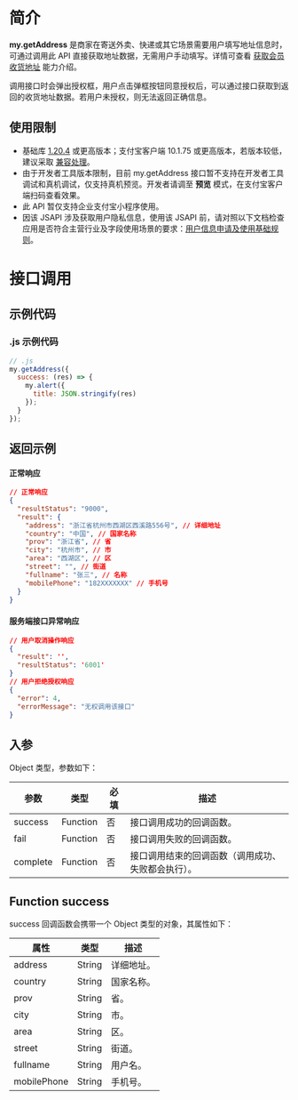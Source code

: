 # 简介
**my.getAddress** 是商家在寄送外卖、快递或其它场景需要用户填写地址信息时，可通过调用此 API 直接获取地址数据，无需用户手动填写。详情可查看 [获取会员收货地址](https://opendocs.alipay.com/mini/introduce/getaddress) 能力介绍。

调用接口时会弹出授权框，用户点击弹框按钮同意授权后，可以通过接口获取到返回的收货地址数据。若用户未授权，则无法返回正确信息。

## 使用限制

- 基础库 [1.20.4](https://opendocs.alipay.com/mini/framework/lib) 或更高版本；支付宝客户端 10.1.75 或更高版本，若版本较低，建议采取 [兼容处理](https://opendocs.alipay.com/mini/framework/compatibility)。
- 由于开发者工具版本限制，目前 my.getAddress 接口暂不支持在开发者工具调试和真机调试，仅支持真机预览。开发者请调至 **预览** 模式，在支付宝客户端扫码查看效果。
- 此 API 暂仅支持企业支付宝小程序使用。
- 因该 JSAPI 涉及获取用户隐私信息，使用该 JSAPI 前，请对照以下文档检查应用是否符合主营行业及字段使用场景的要求：[用户信息申请及使用基础规则](https://opendocs.alipay.com/mini/introduce/01sxqf)。

# 接口调用

## 示例代码

### .js 示例代码
```javascript
// .js
my.getAddress({
  success: (res) => {
    my.alert({
      title: JSON.stringify(res)
    });
  }
});
```

## 返回示例

#### 正常响应
```json
// 正常响应
{
  "resultStatus": "9000",
  "result": {
    "address": "浙江省杭州市西湖区西溪路556号", // 详细地址
    "country": "中国", // 国家名称
    "prov": "浙江省", // 省
    "city": "杭州市", // 市
    "area": "西湖区", // 区
    "street": "", // 街道
    "fullname": "张三", // 名称
    "mobilePhone": "182XXXXXXX" // 手机号
  }
}
```

#### 服务端接口异常响应
```json
// 用户取消操作响应
{ 
  "result": '',
  "resultStatus": '6001'
}
// 用户拒绝授权响应
{
  "error": 4,
  "errorMessage": "无权调用该接口"
}
```

## 入参
Object 类型，参数如下：

| **参数** | **类型** | **必填** | **描述** |
| --- | --- | --- | --- |
| success | Function | 否 | 接口调用成功的回调函数。 |
| fail | Function | 否 | 接口调用失败的回调函数。 |
| complete | Function | 否 | 接口调用结束的回调函数（调用成功、失败都会执行）。 |

## Function success

success 回调函数会携带一个 Object 类型的对象，其属性如下：

| **属性** | **类型** | **描述** |
| --- | --- | --- |
| address | String | 详细地址。 |
| country | String | 国家名称。 |
| prov | String | 省。 |
| city | String | 市。 |
| area | String | 区。 |
| street | String | 街道。 |
| fullname | String | 用户名。 |
| mobilePhone | String | 手机号。 |
